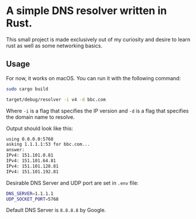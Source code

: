 # A simple DNS resolver written in Rust.
This small project is made exclusively out of my curiosity and desire to learn rust as well as some networking basics.

## Usage
For now, it works on macOS. You can run it with the following command:
```bash
sudo cargo build 

target/debug/resolver -i v4 -d bbc.com
```
Where `-i` is a flag that specifies the IP version and `-d` is a flag that specifies the domain name to resolve.

Output should look like this: 
```bash
using 0.0.0.0:5768 
asking 1.1.1.1:53 for bbc.com...
answer:
IPv4: 151.101.0.81
IPv4: 151.101.64.81
IPv4: 151.101.128.81
IPv4: 151.101.192.81
``` 

Desirable DNS Server and UDP port are set in `.env` file:
```bash
DNS_SERVER=1.1.1.1
UDP_SOCKET_PORT=5768
```
Default DNS Server is `8.8.8.8` by Google.
